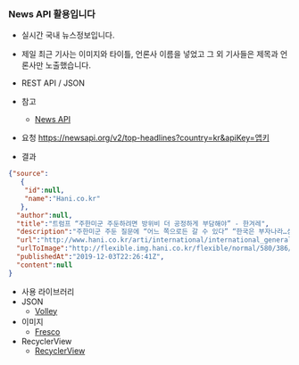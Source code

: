 ### News API 활용입니다

+ 실시간 국내 뉴스정보입니다.
+ 제일 최근 기사는 이미지와 타이틀, 언론사 이름을 넣었고 그 외 기사들은 제목과 언론사만 노출했습니다.
+ REST API / JSON

+ 참고
  + [News API](https://newsapi.org/)

+ 요청
https://newsapi.org/v2/top-headlines?country=kr&apiKey=앱키

+ 결과
``` json
{"source":
   {
    "id":null, 
    "name":"Hani.co.kr"
   },
  "author":null,
  "title":"트럼프 “주한미군 주둔하려면 방위비 더 공정하게 부담해야” - 한겨레",  
  "description":"주한미군 주둔 질문에 “어느 쪽으로든 갈 수 있다” “한국은 부자나라…상당히 더 내는 게 공정해”  나토·일본 등에도 무차별 방위비 인상 압박 정은보 협상대사 “추가적 상황 변화 아니야”",
  "url":"http://www.hani.co.kr/arti/international/international_general/919513.html",
  "urlToImage":"http://flexible.img.hani.co.kr/flexible/normal/580/386/imgdb/original/2019/1204/20191204500126.jpg",
  "publishedAt":"2019-12-03T22:26:41Z",
  "content":null
}
```

+ 사용 라이브러리
+ JSON
  + [Volley](https://developer.android.com/training/volley)
+ 이미지 
  + [Fresco](https://github.com/facebook/fresco)
+ RecyclerView
  + [RecyclerView](https://developer.android.com/guide/topics/ui/layout/recyclerview)
